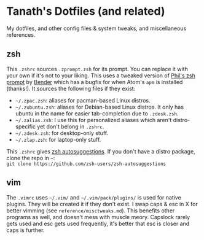 # Tanath's Dotfiles (and related)

My dotfiles, and other config files & system tweaks, and miscellaneous references.

## zsh
This `.zshrc` sources `.zprompt.zsh` for its prompt. You can replace it with your own if it's not to your liking. This uses a tweaked version of [Phil's zsh prompt](http://aperiodic.net/phil/prompt/) by [Bender](https://gist.github.com/bender-the-greatest/802e33cc20d0685c33715c3b8d035af5) which has a bugfix for when Atom's `apm` is installed (thanks!). 
It sources the following files if they exist:
* `~/.zpac.zsh`: aliases for pacman-based Linux distros.
* `~/.zubuntu.zsh`: aliases for Debian-based Linux distros. It only has ubuntu in the name for easier tab-completion due to `.zdesk.zsh`.
* `~/.zalias.zsh`: I use this for personalized aliases which aren't distro-specific yet don't belong in `.zshrc`.
* `~/.zdesk.zsh`: for desktop-only stuff.
* `~/.zlap.zsh`: for laptop-only stuff.

This `.zshrc` gives [zsh autosuggestions](https://github.com/zsh-users/zsh-autosuggestions). If you don't have a distro package, clone the repo in `~`:  
`git clone https://github.com/zsh-users/zsh-autosuggestions`  

## vim
The `.vimrc` uses `~/.vim/` and `~/.vim/pack/plugins/` is used for native plugins. They will be created it if they don't exist.
I swap caps & esc in X for better vimming (see `reference/misctweaks.md`). This benefits other programs as well, and doesn't mess with muscle meory. Capslock rarely gets used and esc gets used frequently, it's better that esc is closer and caps is further.  

